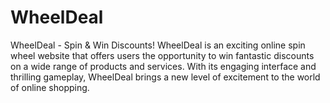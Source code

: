 # WheelDeal
WheelDeal - Spin & Win Discounts! WheelDeal is an exciting online spin wheel website that offers users the opportunity to win fantastic discounts on a wide range of products and services. With its engaging interface and thrilling gameplay, WheelDeal brings a new level of excitement to the world of online shopping.
